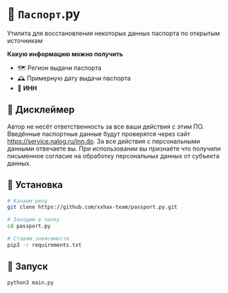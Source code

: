 # 🐍 `Паспорт`.py

Утилита для восстановления некоторых данных паспорта по открытым источникам

**Какую информацию можно получить**
- 🗺️ Регион выдачи паспорта
- 🕰️ Примерную дату выдачи паспорта
- 🧾 **ИНН**

## 👮 Дисклеймер

Автор не несёт ответственность за все ваши действия с этим ПО. Введённые паспортные данные будут проверятся через сайт https://service.nalog.ru/inn.do. За все действия с персональными данными отвечаете вы. При использовании вы признаёте что получили письменное согласие на обработку персональных данных от субъекта данных.

## 📲 Установка

```bash
# Качаем репу
git clone https://github.com/xxhax-team/passport.py.git

# Заходим в папку
cd passport.py

# Ставим зависимости
pip3 -r requirements.txt
```

## 🦄 Запуск

```bash
python3 main.py
```

